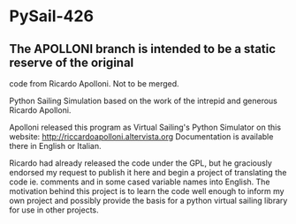 # PySail-426
## The APOLLONI branch is intended to be a static reserve of the original
code from Ricardo Apolloni. Not to be merged.

Python Sailing Simulation based on the work of the intrepid and generous
Ricardo Apolloni.

Apolloni released this program as Virtual Sailing's Python Simulator on this
website: http://riccardoapolloni.altervista.org Documentation is available
there in English or Italian. 

Ricardo had already released the code under the GPL, but he graciously endorsed
my request to publish it here and begin a project of translating the code ie.
comments and in some cased variable names into English.  The motivation behind
this project is to learn the code well enough to inform my own project and
possibly provide the basis for a python virtual sailing library for use in
other projects.

